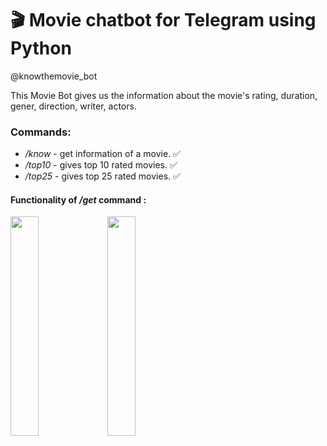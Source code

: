 # 🎬 Movie chatbot for Telegram using Python
@knowthemovie_bot

This Movie Bot gives us the information about the movie's rating, duration, gener, direction, writer, actors.

### **Commands:**
  - _/know_ -  get information of a movie. ✅
  - _/top10_ -  gives top 10 rated movies. ✅
  - _/top25_ -  gives top 25 rated movies. ✅

#### Functionality of _/get_ command :





<img height="30%" src="https://user-images.githubusercontent.com/55018691/140450026-991f3cee-e51f-4d53-9347-22267e2ad7b0.jpg" width="30%"/> <img height="30%" src="https://user-images.githubusercontent.com/55018691/140450081-0832b2a0-e91b-404d-a7fc-f806a030f9ca.jpg" width="30%"/>

